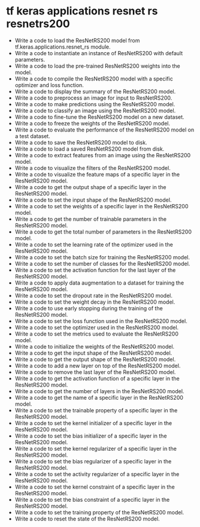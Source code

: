 # tf keras applications resnet rs resnetrs200

- Write a code to load the ResNetRS200 model from tf.keras.applications.resnet_rs module.
- Write a code to instantiate an instance of ResNetRS200 with default parameters.
- Write a code to load the pre-trained ResNetRS200 weights into the model.
- Write a code to compile the ResNetRS200 model with a specific optimizer and loss function.
- Write a code to display the summary of the ResNetRS200 model.
- Write a code to preprocess an image for input to ResNetRS200.
- Write a code to make predictions using the ResNetRS200 model.
- Write a code to classify an image using the ResNetRS200 model.
- Write a code to fine-tune the ResNetRS200 model on a new dataset.
- Write a code to freeze the weights of the ResNetRS200 model.
- Write a code to evaluate the performance of the ResNetRS200 model on a test dataset.
- Write a code to save the ResNetRS200 model to disk.
- Write a code to load a saved ResNetRS200 model from disk.
- Write a code to extract features from an image using the ResNetRS200 model.
- Write a code to visualize the filters of the ResNetRS200 model.
- Write a code to visualize the feature maps of a specific layer in the ResNetRS200 model.
- Write a code to get the output shape of a specific layer in the ResNetRS200 model.
- Write a code to set the input shape of the ResNetRS200 model.
- Write a code to set the weights of a specific layer in the ResNetRS200 model.
- Write a code to get the number of trainable parameters in the ResNetRS200 model.
- Write a code to get the total number of parameters in the ResNetRS200 model.
- Write a code to set the learning rate of the optimizer used in the ResNetRS200 model.
- Write a code to set the batch size for training the ResNetRS200 model.
- Write a code to set the number of classes for the ResNetRS200 model.
- Write a code to set the activation function for the last layer of the ResNetRS200 model.
- Write a code to apply data augmentation to a dataset for training the ResNetRS200 model.
- Write a code to set the dropout rate in the ResNetRS200 model.
- Write a code to set the weight decay in the ResNetRS200 model.
- Write a code to use early stopping during the training of the ResNetRS200 model.
- Write a code to set the loss function used in the ResNetRS200 model.
- Write a code to set the optimizer used in the ResNetRS200 model.
- Write a code to set the metrics used to evaluate the ResNetRS200 model.
- Write a code to initialize the weights of the ResNetRS200 model.
- Write a code to get the input shape of the ResNetRS200 model.
- Write a code to get the output shape of the ResNetRS200 model.
- Write a code to add a new layer on top of the ResNetRS200 model.
- Write a code to remove the last layer of the ResNetRS200 model.
- Write a code to get the activation function of a specific layer in the ResNetRS200 model.
- Write a code to get the number of layers in the ResNetRS200 model.
- Write a code to get the name of a specific layer in the ResNetRS200 model.
- Write a code to set the trainable property of a specific layer in the ResNetRS200 model.
- Write a code to set the kernel initializer of a specific layer in the ResNetRS200 model.
- Write a code to set the bias initializer of a specific layer in the ResNetRS200 model.
- Write a code to set the kernel regularizer of a specific layer in the ResNetRS200 model.
- Write a code to set the bias regularizer of a specific layer in the ResNetRS200 model.
- Write a code to set the activity regularizer of a specific layer in the ResNetRS200 model.
- Write a code to set the kernel constraint of a specific layer in the ResNetRS200 model.
- Write a code to set the bias constraint of a specific layer in the ResNetRS200 model.
- Write a code to set the training property of the ResNetRS200 model.
- Write a code to reset the state of the ResNetRS200 model.